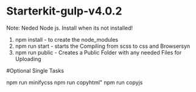 # Starterkit-gulp-v4.0.2

Note: Neded Node js. Install when its not installed!

1. npm install - to create the node_modules
2. npm run start - starts the Compiling from scss to css and Browsersyn
3. npm run public - Creates a Public Folder with any needed Files for Uploading


#Optional Single Tasks

npm run minifycss 
npm run copyhtml"
npm run copyjs 